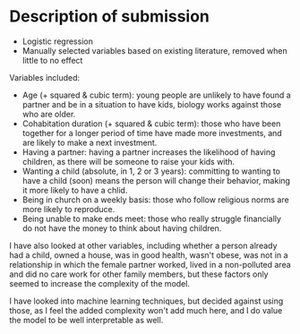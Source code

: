 # Description of submission

- Logistic regression
- Manually selected variables based on existing literature, removed when little to no effect

Variables included:
- Age (+ squared & cubic term): young people are unlikely to have found a partner and be in a situation to have kids, biology works against those who are older.
- Cohabitation duration (+ squared & cubic term): those who have been together for a longer period of time have made more investments, and are likely to make a next investment.
- Having a partner: having a partner increases the likelihood of having children, as there will be someone to raise your kids with.
- Wanting a child (absolute, in 1, 2 or 3 years): committing to wanting to have a child (soon) means the person will change their behavior, making it more likely to have a chlid.
- Being in church on a weekly basis: those who follow religious norms are more likely to reproduce.
- Being unable to make ends meet: those who really struggle financially do not have the money to think about having children.


I have also looked at other variables, including whether a person already had a child, owned a house, was in good health, wasn't obese, was not in a relationship in which the female partner worked, lived in a non-polluted area and did no care work for other family members, but these factors only seemed to increase the complexity of the model.

I have looked into machine learning techniques, but decided against using those, as I feel the added complexity won't add much here, and I do value the model to be well interpretable as well.